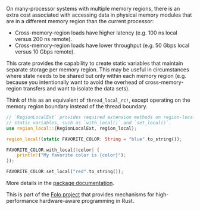 On many-processor systems with multiple memory regions, there is an extra cost associated with
accessing data in physical memory modules that are in a different memory region than the current
processor:

* Cross-memory-region loads have higher latency (e.g. 100 ns local versus 200 ns remote).
* Cross-memory-region loads have lower throughput (e.g. 50 Gbps local versus 10 Gbps remote).

This crate provides the capability to create static variables that maintain separate storage per
memory region. This may be useful in circumstances where state needs to be shared but only within
each memory region (e.g. because you intentionally want to avoid the overhead of cross-memory-region
transfers and want to isolate the data sets).

Think of this as an equivalent of `thread_local_rc!`, except operating on the memory region boundary
instead of the thread boundary.

```rust
// `RegionLocalExt` provides required extension methods on region-local
// static variables, such as `with_local()` and `set_local()`.
use region_local::{RegionLocalExt, region_local};

region_local!(static FAVORITE_COLOR: String = "blue".to_string());

FAVORITE_COLOR.with_local(|color| {
    println!("My favorite color is {color}");
});

FAVORITE_COLOR.set_local("red".to_string());
```

More details in the [package documentation](https://docs.rs/region_local/).

This is part of the [Folo project](https://github.com/folo-rs/folo) that provides mechanisms for
high-performance hardware-aware programming in Rust.